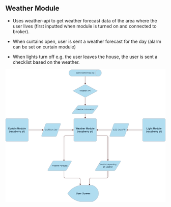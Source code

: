  
## Weather Module

* Uses weather-api to get weather forecast data of the area where the user lives (first inputted when module is turned on and connected to broker).

* When curtains open, user is sent a weather forecast for the day (alarm can be set on curtain module)

* When lights turn off e.g. the user leaves the house, the user is sent a checklist based on the weather.


![Weather module](Weatherflow.png "weather module")